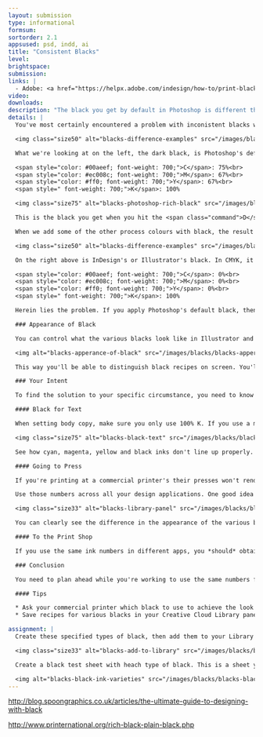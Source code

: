 ```yaml
---
layout: submission
type: informational
formsum: 
sortorder: 2.1
appsused: psd, indd, ai
title: "Consistent Blacks"
level:
brightspace: 
submission: 
links: |
  - Adobe: <a href="https://helpx.adobe.com/indesign/how-to/print-black.html" alt:="Adobe: How to print blacks." target="_blank">Printing Blacks</a>
video: 
downloads: 
description: "The black you get by default in Photoshop is different than the one in Illustrator and in InDesign. We'll take control of this unruly colour for once and for all."
details: |
  You've most certainly encountered a problem with inconistent blacks when having your homework printed at a service bureau, like the College's Print Shop or a UPS outlet. You get a really dark black in places, then a greyish black in other regions.

  <img class="size50" alt="blacks-difference-examples" src="/images/blacks/blacks-difference-examples.jpg">

  What we're looking at on the left, the dark black, is Photoshop's default black, which is:

  <span style="color: #00aeef; font-weight: 700;">C</span>: 75%<br>
  <span style="color: #ec008c; font-weight: 700;">M</span>: 67%<br>
  <span style="color: #ff0; font-weight: 700;">Y</span>: 67%<br>
  <span style=" font-weight: 700;">K</span>: 100%

  <img class="size75" alt="blacks-photoshop-rich-black" src="/images/blacks/blacks-photoshop-rich-black.jpg">

  This is the black you get when you hit the <span class="command">D</span> key to set Photoshop's default colours. <mark>You should avoid using this black in your work.</mark>. It may take too long to dry, it may smudge or it may have a colour cast.

  When we add some of the other process colours with black, the result is called a *rich black*. There are many recipes for rich blacks. If you want to use a rich black, ask your printer which numbers they prefer to use.

  <img class="size50" alt="blacks-difference-examples" src="/images/blacks/blacks-difference-examples.jpg">

  On the right above is InDesign's or Illustrator's black. In CMYK, it's:

  <span style="color: #00aeef; font-weight: 700;">C</span>: 0%<br>
  <span style="color: #ec008c; font-weight: 700;">M</span>: 0%<br> 
  <span style="color: #ff0; font-weight: 700;">Y</span>: 0%<br>
  <span style=" font-weight: 700;">K</span>: 100%

  Herein lies the problem. If you apply Photoshop's default black, then place that image in InDesign or Illustrator next to its default black, they won't match.

  ### Appearance of Black

  You can control what the various blacks look like in Illustrator and in InDesign. Go to <span class="command">Preferences > Appearance of Black...</span> Choose to display and output all blacks accurately in both apps. This way, you can see and control the numbers for your blacks. 

  <img alt="blacks-apperance-of-black" src="/images/blacks/blacks-apperance-of-black.jpg">

  This way you'll be able to distinguish black recipes on screen. You'll get in print what you see in the apps.

  ### Your Intent

  To find the solution to your specific circumstance, you need to know what the intent of your file is.

  #### Black for Text

  When setting body copy, make sure you only use 100% K. If you use a mix of CMYK inks, it will be very difficult for the printer to get those inks to print lined up exactly. This is called registration (of the four inks), and it's very difficult on fine lines.

  <img class="size75" alt="blacks-black-text" src="/images/blacks/blacks-black-text.jpg">  

  See how cyan, magenta, yellow and black inks don't line up properly. This poor registration is caused by the paper shifting while running through an offset press. See how the 100% K black is sharp.

  #### Going to Press

  If you're printing at a commercial printer's their presses won't render a dark black with only 100% K. It looks even more washed out when printing on un-coated stock. Consult with them to get their rich black recipe to achieve a truly black black.

  Use those numbers across all your design applications. One good idea to get consistent blacks is to add the swatch you want to use to your Creative Cloud Library panel, then it's accessible from all your Adobe apps.

  <img class="size33" alt="blacks-library-panel" src="/images/blacks/blacks-library-panel.jpg">

  You can clearly see the difference in the appearance of the various blacks in the panel above.

  #### To the Print Shop

  If you use the same ink numbers in different apps, you *should* obtain the same results. If you don't, it could be caused by the printer drivers in the laser or inkjet printer. You should show your print job to the printer to resolve the issue. Try printing a test sheet with all the different blacks on it to see how the printer interprets them.

  ### Conclusion

  You need to plan ahead while you're working to use the same numbers for black in all of your applications.

  #### Tips

  * Ask your commercial printer which black to use to achieve the look you want.
  * Save recipes for various blacks in your Creative Cloud Library panel for quick access.

assignment: |
  Create these specified types of black, then add them to your Library panel. You can create them from any of the three apps.

  <img class="size33" alt="blacks-add-to-library" src="/images/blacks/blacks-add-to-library.jpg">

  Create a black test sheet with heach type of black. This is a sheet you can print on your inkjet printer at home. You can also print it at your service bureau.

  <img alt="blacks-black-ink-varieties" src="/images/blacks/blacks-black-ink-varieties.jpg">
---
```


http://blog.spoongraphics.co.uk/articles/the-ultimate-guide-to-designing-with-black

http://www.printernational.org/rich-black-plain-black.php

